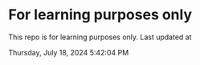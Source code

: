# For learning purposes only
This repo is for learning purposes only.
Last updated at

Thursday, July 18, 2024 5:42:04 PM

